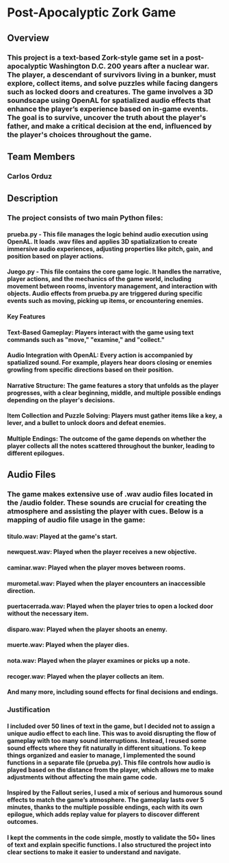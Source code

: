 # Post-Apocalyptic Zork Game
## Overview
### This project is a text-based Zork-style game set in a post-apocalyptic Washington D.C. 200 years after a nuclear war. The player, a descendant of survivors living in a bunker, must explore, collect items, and solve puzzles while facing dangers such as locked doors and creatures. The game involves a 3D soundscape using OpenAL for spatialized audio effects that enhance the player’s experience based on in-game events. The goal is to survive, uncover the truth about the player's father, and make a critical decision at the end, influenced by the player's choices throughout the game.

## Team Members
### Carlos Orduz

## Description
### The project consists of two main Python files:

#### prueba.py - This file manages the logic behind audio execution using OpenAL. It loads .wav files and applies 3D spatialization to create immersive audio experiences, adjusting properties like pitch, gain, and position based on player actions.
#### Juego.py - This file contains the core game logic. It handles the narrative, player actions, and the mechanics of the game world, including movement between rooms, inventory management, and interaction with objects. Audio effects from prueba.py are triggered during specific events such as moving, picking up items, or encountering enemies.
#### Key Features
#### Text-Based Gameplay: Players interact with the game using text commands such as "move," "examine," and "collect."
#### Audio Integration with OpenAL: Every action is accompanied by spatialized sound. For example, players hear doors closing or enemies growling from specific directions based on their position.
#### Narrative Structure: The game features a story that unfolds as the player progresses, with a clear beginning, middle, and multiple possible endings depending on the player's decisions.
#### Item Collection and Puzzle Solving: Players must gather items like a key, a lever, and a bullet to unlock doors and defeat enemies.
#### Multiple Endings: The outcome of the game depends on whether the player collects all the notes scattered throughout the bunker, leading to different epilogues.

## Audio Files
### The game makes extensive use of .wav audio files located in the /audio folder. These sounds are crucial for creating the atmosphere and assisting the player with cues. Below is a mapping of audio file usage in the game:

#### titulo.wav: Played at the game's start.
#### newquest.wav: Played when the player receives a new objective.
#### caminar.wav: Played when the player moves between rooms.
#### murometal.wav: Played when the player encounters an inaccessible direction.
#### puertacerrada.wav: Played when the player tries to open a locked door without the necessary item.
#### disparo.wav: Played when the player shoots an enemy.
#### muerte.wav: Played when the player dies.
#### nota.wav: Played when the player examines or picks up a note.
#### recoger.wav: Played when the player collects an item.
#### And many more, including sound effects for final decisions and endings.

### Justification
#### I included over 50 lines of text in the game, but I decided not to assign a unique audio effect to each line. This was to avoid disrupting the flow of gameplay with too many sound interruptions. Instead, I reused some sound effects where they fit naturally in different situations. To keep things organized and easier to manage, I implemented the sound functions in a separate file (prueba.py). This file controls how audio is played based on the distance from the player, which allows me to make adjustments without affecting the main game code.
#### Inspired by the Fallout series, I used a mix of serious and humorous sound effects to match the game’s atmosphere. The gameplay lasts over 5 minutes, thanks to the multiple possible endings, each with its own epilogue, which adds replay value for players to discover different outcomes.
#### I kept the comments in the code simple, mostly to validate the 50+ lines of text and explain specific functions. I also structured the project into clear sections to make it easier to understand and navigate.
